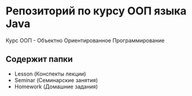 # Репозиторий по курсу ООП языка Java
Курс ООП - Объектно Ориентированное Программирование
## Содержит папки
* Lesson (Конспекты лекции)
* Seminar (Семинарские занятия)
* Homework (Домашние задания)